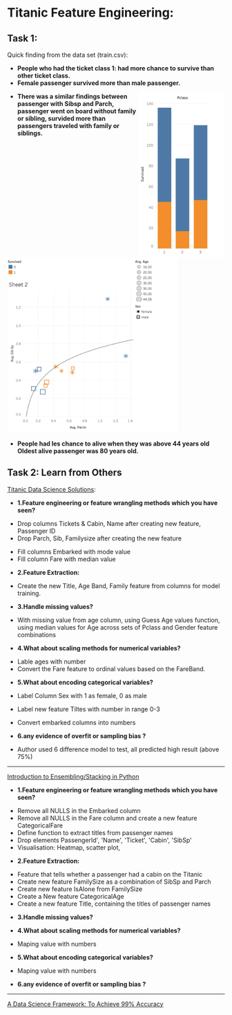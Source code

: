 # Titanic Feature Engineering:
## Task 1:
Quick finding from the data set (train.csv):
* **People who had the ticket class 1: had more chance to survive than other ticket class.**
* **Female passenger survived more than male passenger.**
<img align="right" src="https://github.com/lamtranluu/lam.labwork/blob/main/Week%204/Lab%7C%20Titanic%20Feature%20Engineering/Images/Screenshot%202022-02-13%20at%2016.01.21.png" width="200px">

* **There was a similar findings between passenger with Sibsp and Parch, passenger went on board without family or sibling, survided more than passengers traveled with family or siblings.**
<img width="400px" src= "https://github.com/lamtranluu/lam.labwork/blob/main/Week%204/Lab%7C%20Titanic%20Feature%20Engineering/Images/Screenshot%202022-02-13%20at%2016.43.23.png" >

*  **People had les chance to alive when they was above 44 years old Oldest alive passenger was 80 years old.**

## Task 2: Learn from Others

[Titanic Data Science Solutions](https://www.kaggle.com/startupsci/titanic-data-science-solutions):
* **1.Feature engineering or feature wrangling methods which you have seen?** 
 + Drop columns Tickets & Cabin, Name after creating new feature, Passenger ID
 + Drop Parch, Sib, Familysize after creating the new feature
 - Fill columns Embarked with mode value
 - Fill column Fare with median value
* **2.Feature Extraction:**
 - Create the new Title, Age Band, Family feature from columns for model training.
* **3.Handle missing values?** 
 - With missing value from age column, using Guess Age values function, using median values for Age across sets of Pclass and Gender feature combinations
* **4.What about scaling methods for numerical variables?**
 - Lable ages with number 
 - Convert the Fare feature to ordinal values based on the FareBand.
* **5.What about encoding categorical variables?**
 - Label Column Sex with 1 as female, 0 as male
 - Label new feature Tiltes with number in range 0-3
 - Convert embarked columns into numbers

- **6.any evidence of overfit or sampling bias ?**
- Author used 6 difference model to test, all predicted high result (above 75%)
***
[Introduction to Ensembling/Stacking in Python](https://www.kaggle.com/arthurtok/introduction-to-ensembling-stacking-in-python)

* **1.Feature engineering or feature wrangling methods which you have seen?** 
- Remove all NULLS in the Embarked column
- Remove all NULLS in the Fare column and create a new feature CategoricalFare
- Define function to extract titles from passenger names
- Drop elements PassengerId', 'Name', 'Ticket', 'Cabin', 'SibSp'
- Visualisation: Heatmap, scatter plot, 
* **2.Feature Extraction:**
- Feature that tells whether a passenger had a cabin on the Titanic
- Create new feature FamilySize as a combination of SibSp and Parch
- Create new feature IsAlone from FamilySize
- Create a New feature CategoricalAge
- Create a new feature Title, containing the titles of passenger names
* **3.Handle missing values?** 

* **4.What about scaling methods for numerical variables?**
- Maping value with numbers
* **5.What about encoding categorical variables?**
- Maping value with numbers
* **6.any evidence of overfit or sampling bias ?**

***
[A Data Science Framework: To Achieve 99% Accuracy](https://www.kaggle.com/ldfreeman3/a-data-science-framework-to-achieve-99-accuracy)
